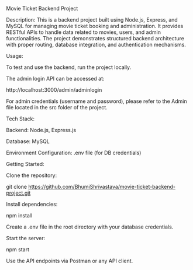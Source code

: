 Movie Ticket Backend Project

Description:
This is a backend project built using Node.js, Express, and MySQL for managing movie ticket booking and administration. It provides RESTful APIs to handle data related to movies, users, and admin functionalities. The project demonstrates structured backend architecture with proper routing, database integration, and authentication mechanisms.

Usage:

To test and use the backend, run the project locally.

The admin login API can be accessed at:

http://localhost:3000/admin/adminlogin


For admin credentials (username and password), please refer to the Admin file located in the src folder of the project.

Tech Stack:

Backend: Node.js, Express.js

Database: MySQL

Environment Configuration: .env file (for DB credentials)

Getting Started:

Clone the repository:

git clone https://github.com/BhumiShrivastava/movie-ticket-backend-project.git


Install dependencies:

npm install


Create a .env file in the root directory with your database credentials.

Start the server:

npm start


Use the API endpoints via Postman or any API client.
